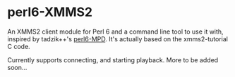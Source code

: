 # perl6-XMMS2

An XMMS2 client module for Perl 6 and a command line tool to use it with, inspired by tadzik++'s
[perl6-MPD](//github.com/tadzik/perl6-MPD). It's actually based on the xmms2-tutorial C code.

Currently supports connecting, and starting playback. More to be added soon...
